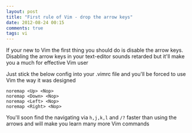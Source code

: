 ```yaml
---
layout: post
title: "First rule of Vim - drop the arrow keys"
date: 2012-08-24 00:15
comments: true
tags: vi
---
```


If your new to Vim the first thing you should do is disable the arrow keys.
Disabling the arrow keys in your text-editor sounds retarded but it'll make you a much for effective Vim user

Just stick the  below config into your .vimrc
file and you'll be forced to use Vim the way it was designed

    noremap <Up> <Nop>
    noremap <Down> <Nop>
    noremap <Left> <Nop>
    noremap <Right> <Nop>

You'll soon find the navigating via `h,j,k,l` and `/?` faster than using the arrows and will make you learn many more Vim commands
